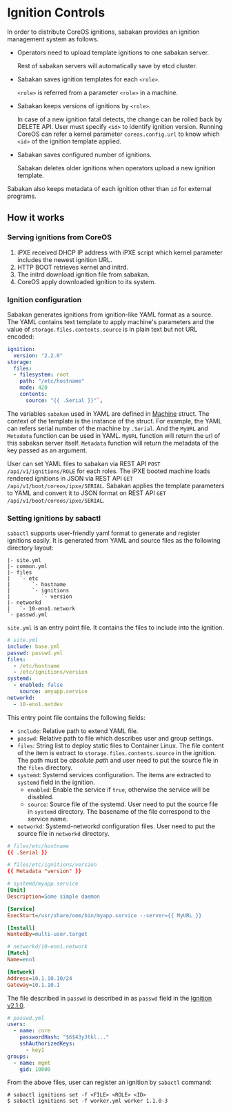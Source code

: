 Ignition Controls
=================

In order to distribute CoreOS ignitions, sabakan provides an ignition management system as follows.

* Operators need to upload template ignitions to one sabakan server.

    Rest of sabakan servers will automatically save by etcd cluster.

* Sabakan saves ignition templates for each `<role>`.

    `<role>` is referred from a parameter `<role>` in a machine.

* Sabakan keeps versions of ignitions by `<role>`.

    In case of a new ignition fatal detects, the change can be rolled back by DELETE API.
    User must specify `<id>` to identify ignition version.
    Running CoreOS can refer a kernel parameter `coreos.config.url` to know which `<id>` of the ignition template applied.

* Sabakan saves configured number of ignitions.

    Sabakan deletes older ignitions when operators upload a new ignition template.

Sabakan also keeps metadata of each ignition other than `id` for external programs.

How it works
------------

### Serving ignitions from CoreOS

1. iPXE received DHCP IP address with iPXE script which kernel parameter includes the newest ignition URL.
2. HTTP BOOT retrieves kernel and initrd. 
3. The initrd download ignition file from sabakan.
4. CoreOS apply downloaded ignition to its system.

### Ignition configuration

Sabakan generates ignitions from ignition-like YAML format as a source.
The YAML contains text template to apply machine's parameters and the value of
`storage.files.contents.source` is in plain text but not URL encoded:

```yaml
ignition:
  version: "2.2.0"
storage:
  files:
  - filesystem: root
    path: "/etc/hostname"
    mode: 420
    contents:
      source: "{{ .Serial }}"`,
```

The variables `sabakan` used in YAML are defined in [Machine](https://github.com/cybozu-go/sabakan/blob/d1a01d79307d3b3e188ff7a909204d71b5c2b9bb/machines.go#L12-L22) struct.
The context of the template is the instance of the struct.
For example, the YAML can refers serial number of the machine by `.Serial`.
And the `MyURL` and `Metadata` function can be used in YAML.
`MyURL` function will return the url of this sabakan server itself.
`Metadata` function will return the metadata of the key passed as an argument.

User can set YAML files to sabakan via REST API `POST /api/v1/ignitions/ROLE` for each roles.
The iPXE booted machine loads rendered ignitions in JSON via REST API `GET /api/v1/boot/coreos/ipxe/SERIAL`.
Sabakan applies the template parameters to YAML and convert it to JSON format on REST API `GET /api/v1/boot/coreos/ipxe/SERIAL`.

### Setting ignitions by sabactl

`sabactl` supports user-friendly yaml format to generate and register ignitions easily.
It is generated from YAML and source files as the following directory layout:

```text
|- site.yml
|- common.yml
|- files
|   `- etc
|       `- hostname
|       `- ignitions
|          `- version
|- networkd
|   `- 10-eno1.network
`- passwd.yml
```

`site.yml` is an entry point file.  It contains the files to include into the ignition.

```yaml
# site.yml
include: base.yml
passwd: passwd.yml
files:
  - /etc/hostname
  - /etc/ignitions/version
systemd:
  - enabled: false
    source: amyapp.service
networkd:
  - 10-eno1.netdev
```

This entry point file contains the following fields:

- `include`: Relative path to extend YAML file.
- `passwd`: Relative path to file which describes user and group settings.
- `files`: String list to deploy static files to Container Linux.
The file content of the item is extract to `storage.files.contents.source` in the ignition.
The path must be *absolute path* and user need to put the source file in the `files` directory.
- `systemd`: Systemd services configuration.  The items are extracted to `systemd` field in the ignition.
    - `enabled`: Enable the service if `true`, otherwise the service will be disabled.
    - `source`: Source file of the systemd.  User need to put the source file in `systemd` directory.
      The basename of the file correspond to the service name.
- `networkd`: Systemd-networkd configuration files.  User need to put the source file in `networkd` directory.

```conf
# files/etc/hostname
{{ .Serial }}
```

```conf
# files/etc/ignitions/version
{{ Metadata "version" }}
```

```ini
# systemd/myapp.service
[Unit]
Description=Some simple daemon

[Service]
ExecStart=/usr/share/oem/bin/myapp.service --server={{ MyURL }}

[Install]
WantedBy=multi-user.target
```

```ini
# networkd/10-eno1.network
[Match]
Name=eno1

[Network]
Address=10.1.10.10/24
Gateway=10.1.10.1
```

The file described in `passwd` is described in as `passwd` field in the
[Ignition v2.1.0](https://coreos.com/ignition/docs/latest/configuration-v2_1.html).

```yaml
# passwd.yml
users:
  - name: core
    passwordHash: "$6$43y3tkl..."
    sshAuthorizedKeys:
      - key1
groups:
  - name: mgmt
    gid: 10000
```

From the above files, user can register an ignition by `sabactl` command:

```console
# sabactl ignitions set -f <FILE> <ROLE> <ID>
$ sabactl ignitions set -f worker.yml worker 1.1.0-3
```


